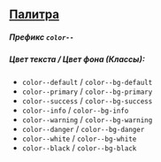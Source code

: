 ## [Палитра](/src/block/site/default/color/readme.md) 
##### Префикс `color--`
##### Цвет текста / Цвет фона (Классы):
* `color--default` / `color--bg-default`
* `color--primary` / `color--bg-primary`
* `color--success` / `color--bg-success`
* `color--info` / `color--bg-info`
* `color--warning` / `color--bg-warning`
* `color--danger` / `color--bg-danger`
* `color--white` / `color--bg-white`
* `color--black` / `color--bg-black`
